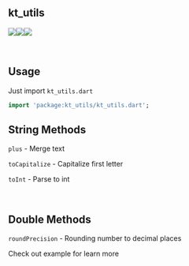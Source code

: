 ## kt_utils

<a href="https://opensource.org/licenses/Apache-2.0"><img src="https://img.shields.io/github/license/NijatTagizada/yandex-image-scraper?style=for-the-badge"/></a><img src ="https://img.shields.io/github/forks/NijatTagizada/yandex-image-scraper?style=for-the-badge"/><img src="https://img.shields.io/github/stars/NijatTagizada/yandex-image-scraper?style=for-the-badge"/>

<br />

## Usage

Just import `kt_utils.dart`
```dart
import 'package:kt_utils/kt_utils.dart';
```

## String Methods

`plus` - Merge text

`toCapitalize` - Capitalize first letter

`toInt` - Parse to int

<br />

## Double Methods
`roundPrecision` - Rounding number to decimal places

Check out example for learn more